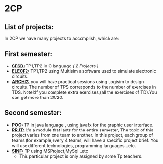# 2CP
## List of projects:
In 2CP we have many projects to accomplish, which are:
  ## First semester:
  - [**SFSD:**](SFSD/SFSD.md) TP1,TP2 in C language *( 2 Projects )*
  - [**ELECF2:**](ELECF2/ELECF2.md) TP1,TP2 using Multisim a software used to simulate electronic circuits.
  - [**ARCHI2:**](ARCHI2/ARCHI2.md) you will have practical sessions using Logisim to design circuits. 
    The number of TPS corresponds to the number of exercises in TDS.
    Note!:If you complete extra exercises,(all the exercises of TD).You can get more than 20/20.
       
   ## Second semester:    
  - [**POO:**](POO/POO.md) TP in java language , using javafx for the graphic user interface.
  - [**PRJT:**](PRJT/PRJT.md) it's a module that lasts for the entire semester, The topic of this project
    varies from one team to another. In this project, each group of teams 
    (for example,every 4 teams) will have a specific project brief.
    You will use different technologies, programming languages...etc.
  - [**SINF:**](SINF/SINF.md) TP using MSProject,MySql ..etc
     - This particular project is only assigned by some Tp teachers.
       



